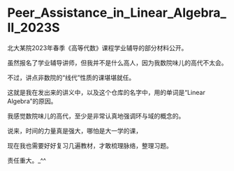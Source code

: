 # Peer_Assistance_in_Linear_Algebra_II_2023S

北大某院2023年春季《高等代数》课程学业辅导的部分材料公开。

虽然报名了学业辅导讲师，但我并不是什么高人，因为我数院味儿的高代不太会。

不过，讲点非数院的“线代”性质的课堪堪就任。

这就是我在发出来的讲义中，以及这个仓库的名字中，用的单词是“Linear Algebra”的原因。

我感觉数院味儿的高代，至少是非常认真地强调环与域的概念的。

说来，时间的力量真是强大，哪怕是大一学的课，

现在我也需要好好复习几遍教材，才敢梳理脉络，整理习题。

责任重大。\_\^\^

